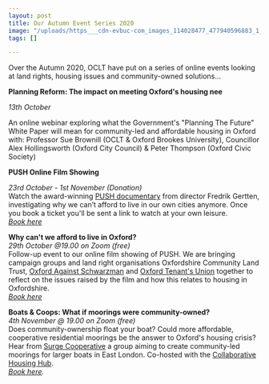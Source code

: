 ```yaml
---
layout: post
title: Our Autumn Event Series 2020
image: "/uploads/https___cdn-evbuc-com_images_114028477_477940596883_1_original.jpeg"
tags: []

---
```

Over the Autumn 2020, OCLT have put on a series of online events looking at land rights, housing issues and community-owned solutions...

**Planning Reform: The impact on meeting Oxford's housing nee**

_13th October_

An online webinar exploring what the Government's "Planning The Future" White Paper will mean for community-led and affordable housing in Oxford with: Professor Sue Brownill (OCLT & Oxford Brookes University), Councillor Alex Hollingsworth (Oxford City Council) & Peter Thompson (Oxford Civic Society)

**PUSH Online Film Showing**

_23rd October - 1st November (Donation)_  
Watch the award-winning [PUSH documentary](http://www.pushthefilm.com/) from director Fredrik Gertten, investigating why we can’t afford to live in our own cities anymore. Once you book a ticket you'll be sent a link to watch at your own leisure.  
[_Book here_](https://www.eventbrite.co.uk/e/push-online-film-showing-tickets-124552621243)

**Why can't we afford to live in Oxford?**  
_29th October @19.00 on Zoom (free)_  
Follow-up event to our online film showing of PUSH. We are bringing campaign groups and land right organisations Oxfordshire Community Land Trust, [Oxford Against Schwarzman](https://www.facebook.com/oxfordagainstschwarzman/) and [Oxford Tenant's Union](https://oxfordtenantsunion.com/) together to reflect on the issues raised by the film and how this relates to housing in Oxfordshire.  
[_Book here_](https://www.eventbrite.co.uk/e/why-cant-we-afford-to-live-in-oxford-tickets-124567505763)

**Boats & Coops: What if moorings were community-owned?**  
_4th November @ 19.00 on Zoom (free)_  
Does community-ownership float your boat? Could more affordable, cooperative residential moorings be the answer to Oxford's housing crisis? Hear from [Surge Cooperative](https://www.surge.coop/) a group aiming to create community-led moorings for larger boats in East London. Co-hosted with the [Collaborative Housing Hub](https://collaborativehousing.org.uk/).  
[_Book here_](https://www.eventbrite.co.uk/e/canal-boats-coops-tickets-125177383925)_._